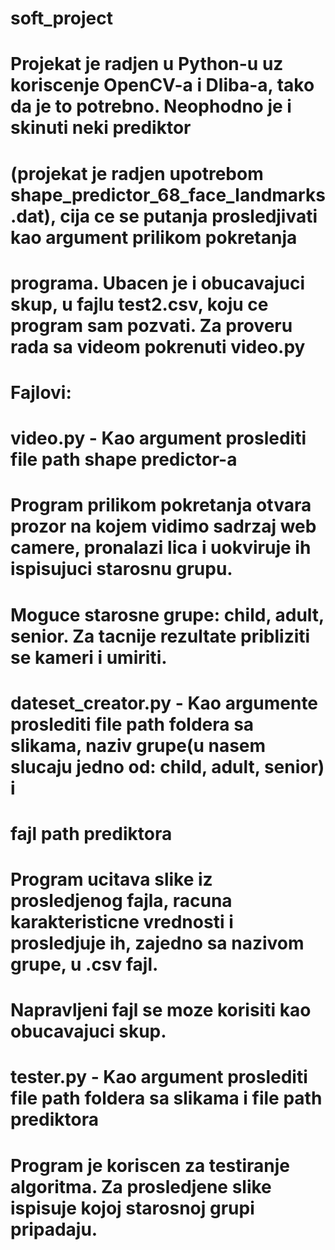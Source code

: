 ﻿# soft_project
# Projekat je radjen u Python-u uz koriscenje OpenCV-a i Dliba-a, tako da je to potrebno. Neophodno je i skinuti neki prediktor
# (projekat je radjen upotrebom shape_predictor_68_face_landmarks.dat), cija ce se putanja prosledjivati kao argument prilikom pokretanja
# programa. Ubacen je i obucavajuci skup, u fajlu test2.csv, koju ce program sam pozvati. Za proveru rada sa videom pokrenuti video.py

# Fajlovi:
# video.py - Kao argument proslediti file path shape predictor-a
# Program prilikom pokretanja otvara prozor na kojem vidimo sadrzaj web camere, pronalazi lica i uokviruje ih ispisujuci starosnu grupu.
# Moguce starosne grupe: child, adult, senior. Za tacnije rezultate pribliziti se kameri i umiriti.

# dateset_creator.py - Kao argumente proslediti file path foldera sa slikama, naziv grupe(u nasem slucaju jedno od: child, adult, senior) i
# fajl path prediktora
# Program ucitava slike iz prosledjenog fajla, racuna karakteristicne vrednosti i prosledjuje ih, zajedno sa nazivom grupe, u .csv fajl.
# Napravljeni fajl se moze korisiti kao obucavajuci skup.

# tester.py - Kao argument proslediti file path foldera sa slikama i file path prediktora
# Program je koriscen za testiranje algoritma. Za prosledjene slike ispisuje kojoj starosnoj grupi pripadaju.
